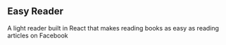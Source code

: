 ## Easy Reader

A light reader built in React that makes reading books as easy as reading articles on Facebook
